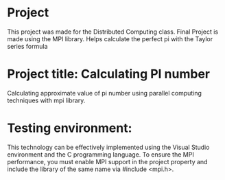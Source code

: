 # Project
This project was made for the Distributed Computing class. Final Project is made using the MPI library. Helps calculate the perfect pi with the Taylor series formula
# Project title: Calculating PI number
Calculating approximate value of pi number using parallel computing techniques with mpi library.
# Testing environment:
This technology can be effectively implemented using the Visual Studio environment and the C programming language. To ensure the MPI performance, you must enable MPI support in the project property and include the library of the same name via #include <mpi.h>.
